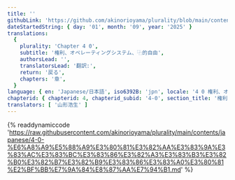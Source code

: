 ```yaml
---
title: ''
githubLink: 'https://github.com/akinorioyama/plurality/blob/main/contents/japanese/4-0-%E6%A8%A9%E5%88%A9%E3%80%81%E3%82%AA%E3%83%9A%E3%83%AC%E3%83%BC%E3%83%86%E3%82%A3%E3%83%B3%E3%82%B0%E3%82%B7%E3%82%B9%E3%83%86%E3%83%A0%E3%80%81%E2%BF%BB%E7%9A%84%E8%87%AA%E7%94%B1.md'
dateStartedString: { day: '01', month: '09', year: '2025' }
translations:
  {
    plurality: 'Chapter 4 0',
    subtitle: '権利、オペレーティングシステム、⿻的自由',
    authorsLead: '',
    translatorsLead: '翻訳:',
    return: '戻る',
    chapters: '章',
  }
language: { en: 'Japanese/日本語', iso6392B: 'jpn', locale: '4 0 権利、オペレーティングシステム、⿻的自由' }
chapterid: { chapterid: 4, chapterid_subid: '4-0', section_title: '権利、オペレーティングシステム、⿻的自由' }
translators: [ '山形浩生' ]
---
```

{% readdynamiccode 'https://raw.githubusercontent.com/akinorioyama/plurality/main/contents/japanese/4-0-%E6%A8%A9%E5%88%A9%E3%80%81%E3%82%AA%E3%83%9A%E3%83%AC%E3%83%BC%E3%83%86%E3%82%A3%E3%83%B3%E3%82%B0%E3%82%B7%E3%82%B9%E3%83%86%E3%83%A0%E3%80%81%E2%BF%BB%E7%9A%84%E8%87%AA%E7%94%B1.md' %}
